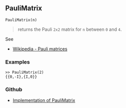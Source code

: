 ## PauliMatrix

``` 
PauliMatrix(n)
```

> returns the Pauli `2x2` matrix for `n` between `0` and `4`.

See
* [Wikipedia - Pauli matrices](https://en.wikipedia.org/wiki/Pauli_matrices) 

### Examples

```
>> PauliMatrix(2) 
{{0,-I},{I,0}}
```

### Github

* [Implementation of PauliMatrix](https://github.com/axkr/symja_android_library/blob/master/symja_android_library/matheclipse-core/src/main/java/org/matheclipse/core/builtin/LinearAlgebra.java#L3691) 
